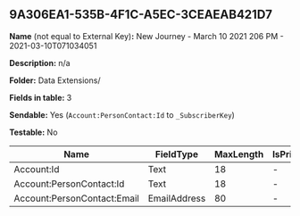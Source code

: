 ## 9A306EA1-535B-4F1C-A5EC-3CEAEAB421D7

**Name** (not equal to External Key)**:** New Journey - March 10 2021 206 PM - 2021-03-10T071034051

**Description:** n/a

**Folder:** Data Extensions/

**Fields in table:** 3

**Sendable:** Yes (`Account:PersonContact:Id` to `_SubscriberKey`)

**Testable:** No

| Name | FieldType | MaxLength | IsPrimaryKey | IsNullable | DefaultValue |
| --- | --- | --- | --- | --- | --- |
| Account:Id | Text | 18 | - | - |  |
| Account:PersonContact:Id | Text | 18 | - | - |  |
| Account:PersonContact:Email | EmailAddress | 80 | - | + |  |
